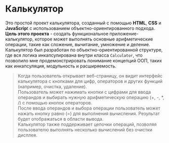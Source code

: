 
# Калькулятор

Это простой проект калькулятора, созданный с помощью **HTML**, **CSS** и **JavaScrip**t с использованием объектно-ориентированного подхода.<br> 
**Цель этого проекта** - создать функциональное приложение-калькулятор, которое может выполнять основные арифметические операции, такие как сложение, вычитание, умножение и деление.<br> 
Калькулятор был разработан по объектно-ориентированной структуре, где вся логика инкапсулирована внутри класса `Calculator`, что позволило мне продемонстрировать понимание концепций ООП, таких как 
инкапсуляция, модульность и расширяемость.
<br> 
>Когда пользователь открывает веб-страницу, он видит интерфейс калькулятора с кнопками для цифр, операторов и других функций (например, очистка, удаление).<br>
>Пользователь может нажимать кнопки с цифрами для ввода операндов и выбирать нужную арифметическую операцию (+, -, *, /) с помощью кнопок операторов.<br>
>После ввода операндов и выбора операции пользователь может нажать кнопку равно (=) для выполнения вычисления. Результат будет отображаться в области вывода.<br>
>Калькулятор также поддерживает цепочки операций, позволяя пользователю выполнять несколько вычислений без очистки дисплея.<br> 
